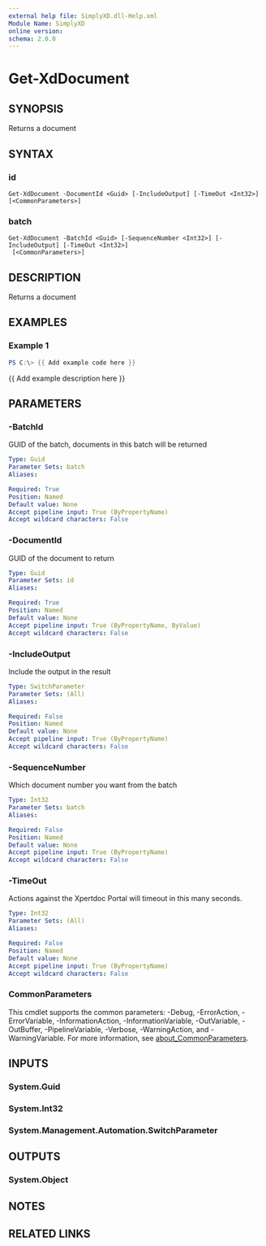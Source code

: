```yaml
---
external help file: SimplyXD.dll-Help.xml
Module Name: SimplyXD
online version:
schema: 2.0.0
---
```


# Get-XdDocument

## SYNOPSIS
Returns a document

## SYNTAX

### id
```
Get-XdDocument -DocumentId <Guid> [-IncludeOutput] [-TimeOut <Int32>] [<CommonParameters>]
```

### batch
```
Get-XdDocument -BatchId <Guid> [-SequenceNumber <Int32>] [-IncludeOutput] [-TimeOut <Int32>]
 [<CommonParameters>]
```

## DESCRIPTION
Returns a document

## EXAMPLES

### Example 1
```powershell
PS C:\> {{ Add example code here }}
```

{{ Add example description here }}

## PARAMETERS

### -BatchId
GUID of the batch, documents in this batch will be returned

```yaml
Type: Guid
Parameter Sets: batch
Aliases:

Required: True
Position: Named
Default value: None
Accept pipeline input: True (ByPropertyName)
Accept wildcard characters: False
```

### -DocumentId
GUID of the document to return

```yaml
Type: Guid
Parameter Sets: id
Aliases:

Required: True
Position: Named
Default value: None
Accept pipeline input: True (ByPropertyName, ByValue)
Accept wildcard characters: False
```

### -IncludeOutput
Include the output in the result

```yaml
Type: SwitchParameter
Parameter Sets: (All)
Aliases:

Required: False
Position: Named
Default value: None
Accept pipeline input: True (ByPropertyName)
Accept wildcard characters: False
```

### -SequenceNumber
Which document number you want from the batch

```yaml
Type: Int32
Parameter Sets: batch
Aliases:

Required: False
Position: Named
Default value: None
Accept pipeline input: True (ByPropertyName)
Accept wildcard characters: False
```

### -TimeOut
Actions against the Xpertdoc Portal will timeout in this many seconds.

```yaml
Type: Int32
Parameter Sets: (All)
Aliases:

Required: False
Position: Named
Default value: None
Accept pipeline input: True (ByPropertyName)
Accept wildcard characters: False
```

### CommonParameters
This cmdlet supports the common parameters: -Debug, -ErrorAction, -ErrorVariable, -InformationAction, -InformationVariable, -OutVariable, -OutBuffer, -PipelineVariable, -Verbose, -WarningAction, and -WarningVariable. For more information, see [about_CommonParameters](http://go.microsoft.com/fwlink/?LinkID=113216).

## INPUTS

### System.Guid

### System.Int32

### System.Management.Automation.SwitchParameter

## OUTPUTS

### System.Object
## NOTES

## RELATED LINKS
